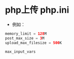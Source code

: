 # php上传  php.ini

- 例如：
```php
memory_limit = 128M
post_max_size = 3M
upload_max_filesize = 500K
```

```php
max_input_vars
```